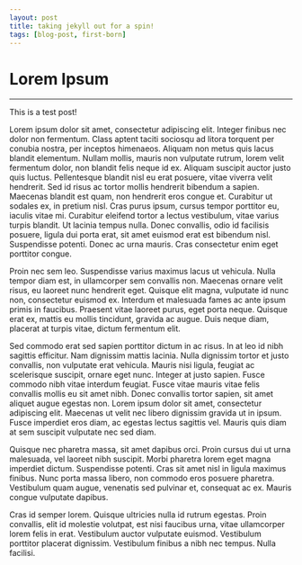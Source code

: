 ```yaml
---
layout: post
title: taking jekyll out for a spin!
tags: [blog-post, first-born]
---
```


# Lorem Ipsum
---

This is a test post!

Lorem ipsum dolor sit amet, consectetur adipiscing elit. Integer finibus nec dolor non fermentum. Class aptent taciti sociosqu ad litora torquent per conubia nostra, per inceptos himenaeos. Aliquam non metus quis lacus blandit elementum. Nullam mollis, mauris non vulputate rutrum, lorem velit fermentum dolor, non blandit felis neque id ex. Aliquam suscipit auctor justo quis luctus. Pellentesque blandit nisl eu erat posuere, vitae viverra velit hendrerit. Sed id risus ac tortor mollis hendrerit bibendum a sapien. Maecenas blandit est quam, non hendrerit eros congue et. Curabitur ut sodales ex, in pretium nisl. Cras purus ipsum, cursus tempor porttitor eu, iaculis vitae mi. Curabitur eleifend tortor a lectus vestibulum, vitae varius turpis blandit. Ut lacinia tempus nulla. Donec convallis, odio id facilisis posuere, ligula dui porta erat, sit amet euismod erat est bibendum nisl. Suspendisse potenti. Donec ac urna mauris. Cras consectetur enim eget porttitor congue.

Proin nec sem leo. Suspendisse varius maximus lacus ut vehicula. Nulla tempor diam est, in ullamcorper sem convallis non. Maecenas ornare velit risus, eu laoreet nunc hendrerit eget. Quisque elit magna, vulputate id nunc non, consectetur euismod ex. Interdum et malesuada fames ac ante ipsum primis in faucibus. Praesent vitae laoreet purus, eget porta neque. Quisque erat ex, mattis eu mollis tincidunt, gravida ac augue. Duis neque diam, placerat at turpis vitae, dictum fermentum elit.

Sed commodo erat sed sapien porttitor dictum in ac risus. In at leo id nibh sagittis efficitur. Nam dignissim mattis lacinia. Nulla dignissim tortor et justo convallis, non vulputate erat vehicula. Mauris nisi ligula, feugiat ac scelerisque suscipit, ornare eget nunc. Integer at justo sapien. Fusce commodo nibh vitae interdum feugiat. Fusce vitae mauris vitae felis convallis mollis eu sit amet nibh. Donec convallis tortor sapien, sit amet aliquet augue egestas non. Lorem ipsum dolor sit amet, consectetur adipiscing elit. Maecenas ut velit nec libero dignissim gravida ut in ipsum. Fusce imperdiet eros diam, ac egestas lectus sagittis vel. Mauris quis diam at sem suscipit vulputate nec sed diam.

Quisque nec pharetra massa, sit amet dapibus orci. Proin cursus dui ut urna malesuada, vel laoreet nibh suscipit. Morbi pharetra lorem eget magna imperdiet dictum. Suspendisse potenti. Cras sit amet nisl in ligula maximus finibus. Nunc porta massa libero, non commodo eros posuere pharetra. Vestibulum quam augue, venenatis sed pulvinar et, consequat ac ex. Mauris congue vulputate dapibus.

Cras id semper lorem. Quisque ultricies nulla id rutrum egestas. Proin convallis, elit id molestie volutpat, est nisi faucibus urna, vitae ullamcorper lorem felis in erat. Vestibulum auctor vulputate euismod. Vestibulum porttitor placerat dignissim. Vestibulum finibus a nibh nec tempus. Nulla facilisi.
